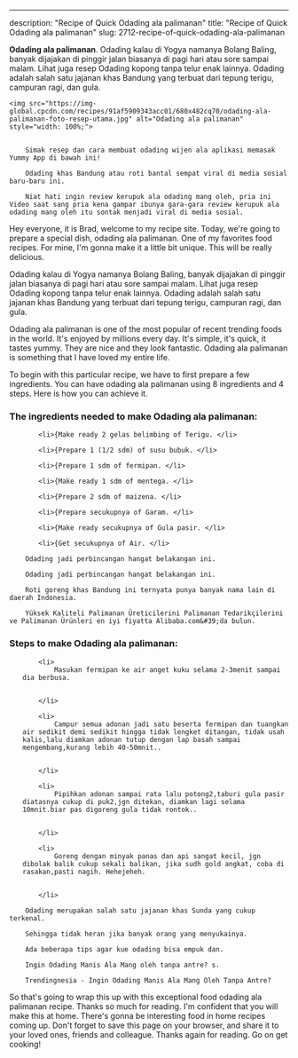 ---
description: "Recipe of Quick Odading ala palimanan"
title: "Recipe of Quick Odading ala palimanan"
slug: 2712-recipe-of-quick-odading-ala-palimanan

<p>
	<strong>Odading ala palimanan</strong>. 
	Odading kalau di Yogya namanya Bolang Baling, banyak dijajakan di pinggir jalan biasanya di pagi hari atau sore sampai malam. Lihat juga resep Odading kopong tanpa telur enak lainnya. Odading adalah salah satu jajanan khas Bandung yang terbuat dari tepung terigu, campuran ragi, dan gula.
</p>
<p>
	
	<img src="https://img-global.cpcdn.com/recipes/91af5909343acc01/680x482cq70/odading-ala-palimanan-foto-resep-utama.jpg" alt="Odading ala palimanan" style="width: 100%;">
	
	
		Simak resep dan cara membuat odading wijen ala aplikasi memasak Yummy App di bawah ini!
	
		Odading khas Bandung atau roti bantal sempat viral di media sosial baru-baru ini.
	
		Niat hati ingin review kerupuk ala odading mang oleh, pria ini Video saat sang pria kena gampar ibunya gara-gara review kerupuk ala odading mang oleh itu sontak menjadi viral di media sosial.
	
</p>
<p>
	Hey everyone, it is Brad, welcome to my recipe site. Today, we're going to prepare a special dish, odading ala palimanan. One of my favorites food recipes. For mine, I'm gonna make it a little bit unique. This will be really delicious.
</p>
	
<p>
	Odading kalau di Yogya namanya Bolang Baling, banyak dijajakan di pinggir jalan biasanya di pagi hari atau sore sampai malam. Lihat juga resep Odading kopong tanpa telur enak lainnya. Odading adalah salah satu jajanan khas Bandung yang terbuat dari tepung terigu, campuran ragi, dan gula.
</p>
<p>
	Odading ala palimanan is one of the most popular of recent trending foods in the world. It's enjoyed by millions every day. It's simple, it's quick, it tastes yummy. They are nice and they look fantastic. Odading ala palimanan is something that I have loved my entire life.
</p>

<p>
To begin with this particular recipe, we have to first prepare a few ingredients. You can have odading ala palimanan using 8 ingredients and 4 steps. Here is how you can achieve it.
</p>

<h3>The ingredients needed to make Odading ala palimanan:</h3>

<ol>
	
		<li>{Make ready 2 gelas belimbing of Terigu. </li>
	
		<li>{Prepare 1 (1/2 sdm) of susu bubuk. </li>
	
		<li>{Prepare 1 sdm of fermipan. </li>
	
		<li>{Make ready 1 sdm of mentega. </li>
	
		<li>{Prepare 2 sdm of maizena. </li>
	
		<li>{Prepare secukupnya of Garam. </li>
	
		<li>{Make ready secukupnya of Gula pasir. </li>
	
		<li>{Get secukupnya of Air. </li>
	
</ol>
<p>
	
		Odading jadi perbincangan hangat belakangan ini.
	
		Odading jadi perbincangan hangat belakangan ini.
	
		Roti goreng khas Bandung ini ternyata punya banyak nama lain di daerah Indonesia.
	
		Yüksek Kaliteli Palimanan Üreticilerini Palimanan Tedarikçilerini ve Palimanan Ürünleri en iyi fiyatta Alibaba.com&#39;da bulun.
	
</p>

<h3>Steps to make Odading ala palimanan:</h3>

<ol>
	
		<li>
			Masukan fermipan ke air anget kuku selama 2-3menit sampai dia berbusa.
			
			
		</li>
	
		<li>
			Campur semua adonan jadi satu beserta fermipan dan tuangkan air sedikit demi sedikit hingga tidak lengket ditangan, tidak usah kalis,lalu diamkan adonan tutup dengan lap basah sampai mengembang,kurang lebih 40-50mnit..
			
			
		</li>
	
		<li>
			Pipihkan adonan sampai rata lalu potong2,taburi gula pasir diatasnya cukup di puk2,jgn ditekan, diamkan lagi selama 10mnit.biar pas digoreng gula tidak rontok..
			
			
		</li>
	
		<li>
			Goreng dengan minyak panas dan api sangat kecil, jgn dibolak balik cukup sekali balikan, jika sudh gold angkat, coba di rasakan,pasti nagih. Hehejeheh.
			
			
		</li>
	
</ol>

<p>
	
		Odading merupakan salah satu jajanan khas Sunda yang cukup terkenal.
	
		Sehingga tidak heran jika banyak orang yang menyukainya.
	
		Ada beberapa tips agar kue odading bisa empuk dan.
	
		Ingin Odading Manis Ala Mang oleh tanpa antre? s.
	
		Trendingnesia - Ingin Odading Manis Ala Mang Oleh Tanpa Antre?
	
</p>

<p>
	So that's going to wrap this up with this exceptional food odading ala palimanan recipe. Thanks so much for reading. I'm confident that you will make this at home. There's gonna be interesting food in home recipes coming up. Don't forget to save this page on your browser, and share it to your loved ones, friends and colleague. Thanks again for reading. Go on get cooking!
</p>
